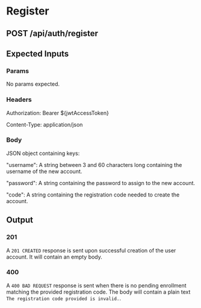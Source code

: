 # Register

## POST /api/auth/register



## Expected Inputs

### Params

No params expected.

### Headers

Authorization: Bearer ${jwtAccessToken}

Content-Type: application/json

### Body

JSON object containing keys:

"username": A string between 3 and 60 characters long containing the username of the new account.

"password": A string containing the password to assign to the new account.

"code": A string containing the registration code needed to create the account.

## Output

### 201

A `201 CREATED` response is sent upon successful creation of the user account.  It will contain an empty body.

### 400

A `400 BAD REQUEST` response is sent when there is no pending enrollment matching the provided registration code.  The body will contain a plain text `The registration code provided is invalid.`.

